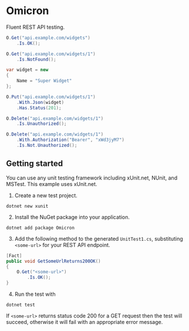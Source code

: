 # Omicron

Fluent REST API testing.

```csharp
O.Get("api.example.com/widgets")
    .Is.OK();
```

```csharp
O.Get("api.example.com/widgets/1")
    .Is.NotFound();
```

```csharp
var widget = new
{
    Name = "Super Widget"
};

O.Put("api.example.com/widgets/1")
    .With.Json(widget)
    .Has.Status(201);
```

```csharp
O.Delete("api.example.com/widgets/1")
    .Is.Unauthorized();
```

```csharp
O.Delete("api.example.com/widgets/1")
    .With.Authorization("Bearer", "xWd3jyM7")
    .Is.Not.Unauthorized();
```

## Getting started

You can use any unit testing framework including xUnit.net, NUnit, and MSTest. This example uses xUnit.net.

1. Create a new test project.

```shell
dotnet new xunit
```

2. Install the NuGet package into your application.

```shell
dotnet add package Omicron
```

3. Add the following method to the generated `UnitTest1.cs`, substituting `<some-url>` for your REST API endpoint.

```csharp
[Fact]
public void GetSomeUrlReturns200OK()
{
    O.Get("<some-url>")
        .Is.OK();
}
```

4. Run the test with

```shell
dotnet test
```

If `<some-url>` returns status code 200 for a GET request then the test will succeed, otherwise it will fail with an
appropriate error message.
